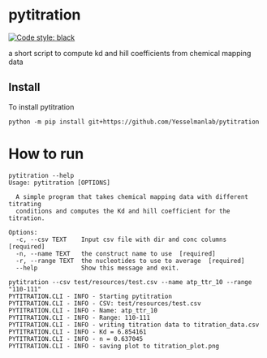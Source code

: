 # pytitration

[![Code style: black](https://img.shields.io/badge/code%20style-black-000000.svg)](https://github.com/psf/black)

a short script to compute kd and hill coefficients from chemical mapping data

## Install

To install pytitration 

```shell
python -m pip install git+https://github.com/Yesselmanlab/pytitration
```


# How to run 

```shell
pytitration --help
Usage: pytitration [OPTIONS]

  A simple program that takes chemical mapping data with different titrating
  conditions and computes the Kd and hill coefficient for the titration.

Options:
  -c, --csv TEXT    Input csv file with dir and conc columns  [required]
  -n, --name TEXT   the construct name to use  [required]
  -r, --range TEXT  the nucleotides to use to average  [required]
  --help            Show this message and exit.
```

```shell 
pytitration --csv test/resources/test.csv --name atp_ttr_10 --range "110-111"              
PYTITRATION.CLI - INFO - Starting pytitration
PYTITRATION.CLI - INFO - CSV: test/resources/test.csv
PYTITRATION.CLI - INFO - Name: atp_ttr_10
PYTITRATION.CLI - INFO - Range: 110-111
PYTITRATION.CLI - INFO - writing titration data to titration_data.csv
PYTITRATION.CLI - INFO - Kd = 6.854161
PYTITRATION.CLI - INFO - n = 0.637045
PYTITRATION.CLI - INFO - saving plot to titration_plot.png
```